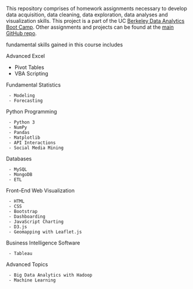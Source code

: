 

This repository comprises of homework assignments necessary to develop data acquisition, data cleaning, data exploration, data analyses and visualization skills. This project is a part of the UC [Berkeley Data Analytics Boot Camp](https://bootcamp.berkeley.edu/data/).  Other assignments and projects can be found at the [main GitHub repo](https://github.com/Emaway?tab=repositories).

fundamental skills gained in this course includes

Advanced Excel

   - Pivot Tables
   - VBA Scripting
   
Fundamental Statistics

     - Modeling
     - Forecasting
Python Programming

     - Python 3
     - NumPy
     - Pandas
     - Matplotlib
     - API Interactions
     - Social Media Mining

Databases

     - MySQL
     - MongoDB
     - ETL

Front–End Web Visualization

     - HTML
     - CSS
     - Bootstrap
     - Dashboarding
     - JavaScript Charting
     - D3.js
     - Geomapping with Leaflet.js

Business Intelligence Software

     - Tableau

Advanced Topics

     - Big Data Analytics with Hadoop
     - Machine Learning


